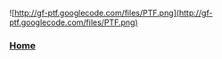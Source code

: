 ![http://gf-ptf.googlecode.com/files/PTF.png](http://gf-ptf.googlecode.com/files/PTF.png)

### [Home](PRTG_Tools_by_Gerard_Feijth.md) ###